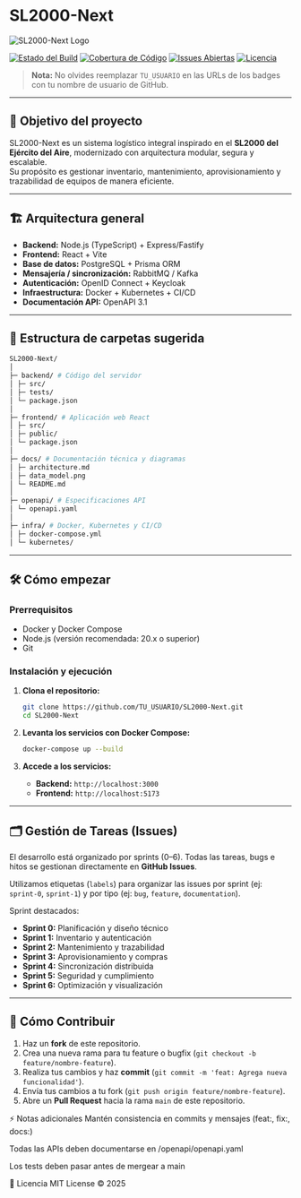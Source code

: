 # SL2000-Next

![SL2000-Next Logo](docs/logo.png)

[![Estado del Build](https://img.shields.io/github/actions/workflow/status/TU_USUARIO/SL2000-Next/main.yml?branch=main&style=for-the-badge)](https://github.com/TU_USUARIO/SL2000-Next/actions)
[![Cobertura de Código](https://img.shields.io/codecov/c/github/TU_USUARIO/SL2000-Next?style=for-the-badge)](https://codecov.io/gh/TU_USUARIO/SL2000-Next)
[![Issues Abiertas](https://img.shields.io/github/issues/TU_USUARIO/SL2000-Next?style=for-the-badge)](https://github.com/TU_USUARIO/SL2000-Next/issues)
[![Licencia](https://img.shields.io/github/license/TU_USUARIO/SL2000-Next?style=for-the-badge)](LICENSE)

> **Nota:** No olvides reemplazar `TU_USUARIO` en las URLs de los badges con tu nombre de usuario de GitHub.

---

## 🚀 Objetivo del proyecto
SL2000-Next es un sistema logístico integral inspirado en el **SL2000 del Ejército del Aire**, modernizado con arquitectura modular, segura y escalable.  
Su propósito es gestionar inventario, mantenimiento, aprovisionamiento y trazabilidad de equipos de manera eficiente.

---

## 🏗️ Arquitectura general
- **Backend:** Node.js (TypeScript) + Express/Fastify  
- **Frontend:** React + Vite  
- **Base de datos:** PostgreSQL + Prisma ORM  
- **Mensajería / sincronización:** RabbitMQ / Kafka  
- **Autenticación:** OpenID Connect + Keycloak  
- **Infraestructura:** Docker + Kubernetes + CI/CD  
- **Documentación API:** OpenAPI 3.1  

---

## 📂 Estructura de carpetas sugerida
```bash
SL2000-Next/
│
├─ backend/ # Código del servidor
│ ├─ src/
│ ├─ tests/
│ └─ package.json
│
├─ frontend/ # Aplicación web React
│ ├─ src/
│ ├─ public/
│ └─ package.json
│
├─ docs/ # Documentación técnica y diagramas
│ ├─ architecture.md
│ ├─ data_model.png
│ └─ README.md
│
├─ openapi/ # Especificaciones API
│ └─ openapi.yaml
│
├─ infra/ # Docker, Kubernetes y CI/CD
│ ├─ docker-compose.yml
│ └─ kubernetes/
```

---

## 🛠️ Cómo empezar

### Prerrequisitos
- Docker y Docker Compose
- Node.js (versión recomendada: 20.x o superior)
- Git

### Instalación y ejecución
1.  **Clona el repositorio:**
    ```bash
    git clone https://github.com/TU_USUARIO/SL2000-Next.git
    cd SL2000-Next
    ```

2.  **Levanta los servicios con Docker Compose:**
    ```bash
    docker-compose up --build
    ```

3.  **Accede a los servicios:**
    - **Backend:** `http://localhost:3000`
    - **Frontend:** `http://localhost:5173`

---

## 🗂️ Gestión de Tareas (Issues)
El desarrollo está organizado por sprints (0–6). Todas las tareas, bugs e hitos se gestionan directamente en **GitHub Issues**.

Utilizamos etiquetas (`labels`) para organizar las issues por sprint (ej: `sprint-0`, `sprint-1`) y por tipo (ej: `bug`, `feature`, `documentation`).

Sprint destacados:
- **Sprint 0:** Planificación y diseño técnico
- **Sprint 1:** Inventario y autenticación
- **Sprint 2:** Mantenimiento y trazabilidad
- **Sprint 3:** Aprovisionamiento y compras
- **Sprint 4:** Sincronización distribuida
- **Sprint 5:** Seguridad y cumplimiento
- **Sprint 6:** Optimización y visualización

---

## 📖 Cómo Contribuir
1.  Haz un **fork** de este repositorio.
2.  Crea una nueva rama para tu feature o bugfix (`git checkout -b feature/nombre-feature`).
3.  Realiza tus cambios y haz **commit** (`git commit -m 'feat: Agrega nueva funcionalidad'`).
4.  Envía tus cambios a tu fork (`git push origin feature/nombre-feature`).
5.  Abre un **Pull Request** hacia la rama `main` de este repositorio.

⚡ Notas adicionales
Mantén consistencia en commits y mensajes (feat:, fix:, docs:)

Todas las APIs deben documentarse en /openapi/openapi.yaml

Los tests deben pasar antes de mergear a main

📜 Licencia
MIT License © 2025
